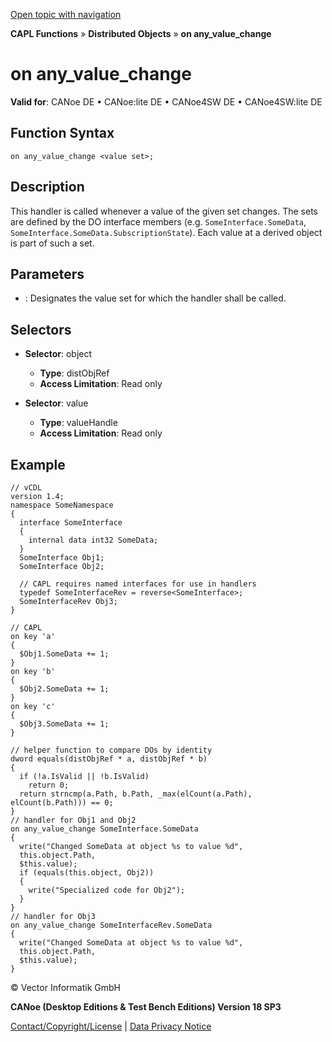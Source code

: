 [Open topic with navigation](../../../../../CANoeDEFamily.htm#Topics/CAPLFunctions/DistributedObjects/EventProcedures/CAPLfunctionOnAnyValueChange.md)

**CAPL Functions** » **Distributed Objects** » **on any_value_change**

# on any_value_change

**Valid for**: CANoe DE • CANoe:lite DE • CANoe4SW DE • CANoe4SW:lite DE

## Function Syntax

```
on any_value_change <value set>;
```

## Description

This handler is called whenever a value of the given set changes. The sets are defined by the DO interface members (e.g. `SomeInterface.SomeData`, `SomeInterface.SomeData.SubscriptionState`). Each value at a derived object is part of such a set.

## Parameters

- **<value set>**: Designates the value set for which the handler shall be called.

## Selectors

- **Selector**: object
  - **Type**: distObjRef <T>
  - **Access Limitation**: Read only

- **Selector**: value
  - **Type**: valueHandle <T>
  - **Access Limitation**: Read only

## Example

```plaintext
// vCDL
version 1.4;
namespace SomeNamespace
{
  interface SomeInterface
  {
    internal data int32 SomeData;
  }
  SomeInterface Obj1;
  SomeInterface Obj2;

  // CAPL requires named interfaces for use in handlers
  typedef SomeInterfaceRev = reverse<SomeInterface>;
  SomeInterfaceRev Obj3;
}

// CAPL
on key 'a'
{
  $Obj1.SomeData += 1;
}
on key 'b'
{
  $Obj2.SomeData += 1;
}
on key 'c'
{
  $Obj3.SomeData += 1;
}

// helper function to compare DOs by identity
dword equals(distObjRef * a, distObjRef * b)
{
  if (!a.IsValid || !b.IsValid)
    return 0;
  return strncmp(a.Path, b.Path, _max(elCount(a.Path), elCount(b.Path))) == 0;
}
// handler for Obj1 and Obj2
on any_value_change SomeInterface.SomeData
{
  write("Changed SomeData at object %s to value %d",
  this.object.Path,
  $this.value);
  if (equals(this.object, Obj2))
  {
    write("Specialized code for Obj2");
  }
}
// handler for Obj3
on any_value_change SomeInterfaceRev.SomeData
{
  write("Changed SomeData at object %s to value %d",
  this.object.Path,
  $this.value);
}
```

© Vector Informatik GmbH

**CANoe (Desktop Editions & Test Bench Editions) Version 18 SP3**

[Contact/Copyright/License](../../../Shared/ContactCopyrightLicense.md) | [Data Privacy Notice](https://www.vector.com/int/en/company/get-info/privacy-policy/)